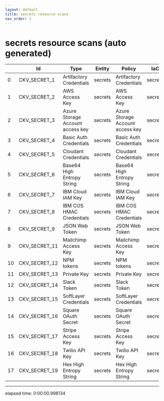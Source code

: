 ```yaml
---
layout: default
title: secrets resource scans
nav_order: 1
---
```


# secrets resource scans (auto generated)

|    | Id            | Type                             | Entity   | Policy                           | IaC     |
|----|---------------|----------------------------------|----------|----------------------------------|---------|
|  0 | CKV_SECRET_1  | Artifactory Credentials          | secrets  | Artifactory Credentials          | secrets |
|  1 | CKV_SECRET_2  | AWS Access Key                   | secrets  | AWS Access Key                   | secrets |
|  2 | CKV_SECRET_3  | Azure Storage Account access key | secrets  | Azure Storage Account access key | secrets |
|  3 | CKV_SECRET_4  | Basic Auth Credentials           | secrets  | Basic Auth Credentials           | secrets |
|  4 | CKV_SECRET_5  | Cloudant Credentials             | secrets  | Cloudant Credentials             | secrets |
|  5 | CKV_SECRET_6  | Base64 High Entropy String       | secrets  | Base64 High Entropy String       | secrets |
|  6 | CKV_SECRET_7  | IBM Cloud IAM Key                | secrets  | IBM Cloud IAM Key                | secrets |
|  7 | CKV_SECRET_8  | IBM COS HMAC Credentials         | secrets  | IBM COS HMAC Credentials         | secrets |
|  8 | CKV_SECRET_9  | JSON Web Token                   | secrets  | JSON Web Token                   | secrets |
|  9 | CKV_SECRET_11 | Mailchimp Access Key             | secrets  | Mailchimp Access Key             | secrets |
| 10 | CKV_SECRET_12 | NPM tokens                       | secrets  | NPM tokens                       | secrets |
| 11 | CKV_SECRET_13 | Private Key                      | secrets  | Private Key                      | secrets |
| 12 | CKV_SECRET_14 | Slack Token                      | secrets  | Slack Token                      | secrets |
| 13 | CKV_SECRET_15 | SoftLayer Credentials            | secrets  | SoftLayer Credentials            | secrets |
| 14 | CKV_SECRET_16 | Square OAuth Secret              | secrets  | Square OAuth Secret              | secrets |
| 15 | CKV_SECRET_17 | Stripe Access Key                | secrets  | Stripe Access Key                | secrets |
| 16 | CKV_SECRET_18 | Twilio API Key                   | secrets  | Twilio API Key                   | secrets |
| 17 | CKV_SECRET_19 | Hex High Entropy String          | secrets  | Hex High Entropy String          | secrets |


---


elapsed time: 0:00:00.998134
